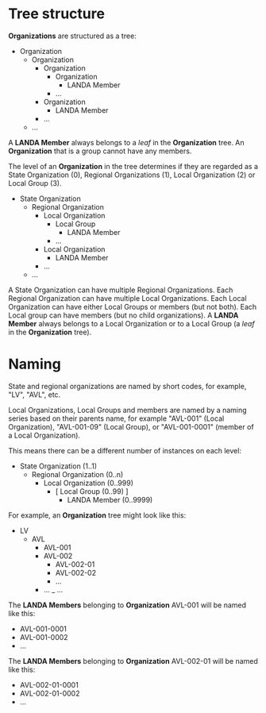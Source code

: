 # Tree structure

**Organizations** are structured as a tree:

- Organization
    - Organization
        - Organization
            - Organization
                - LANDA Member
            - ...
        - Organization
            - LANDA Member
        - ...
    - ...

A **LANDA Member** always belongs to a _leaf_ in the **Organization** tree. An **Organization** that is a group cannot have any members.

The level of an **Organization** in the tree determines if they are regarded as a State Organization (0), Regional Organizations (1), Local Organization (2) or Local Group (3).

- State Organization
    - Regional Organization
        - Local Organization
            - Local Group
                - LANDA Member
            - ...
        - Local Organization
            - LANDA Member
        - ...
    - ...

A State Organization can have multiple Regional Organizations. Each Regional Organization can have multiple Local Organizations. Each Local Organization can have either Local Groups or members (but not both). Each Local group can have members (but no child organizations). A **LANDA Member** always belongs to a Local Organization or to a Local Group (a _leaf_ in the **Organization** tree).

# Naming

State and regional organizations are named by short codes, for example, "LV", "AVL", etc.

Local Organizations, Local Groups and members are named by a naming series based on their parents name, for example "AVL-001" (Local Organization), "AVL-001-09" (Local Group), or "AVL-001-0001" (member of a Local Organization).

This means there can be a different number of instances on each level:

- State Organization (1..1)
    - Regional Organization (0..n)
        - Local Organization (0..999)
            - [ Local Group (0..99) ]
                - LANDA Member (0..9999)

For example, an **Organization** tree might look like this:

- LV
    - AVL
        - AVL-001
        - AVL-002
            - AVL-002-01
            - AVL-002-02
            - ...
        - ...
    _ ...

The **LANDA Members** belonging to **Organization** AVL-001 will be named like this:

- AVL-001-0001
- AVL-001-0002
- ...

The **LANDA Members** belonging to **Organization** AVL-002-01 will be named like this:

- AVL-002-01-0001
- AVL-002-01-0002
- ...
